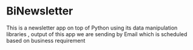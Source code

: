 # BiNewsletter
This is a newsletter app on top of Python using its data manipulation libraries , output of this app we are sending by Email which is scheduled based on business requirement
